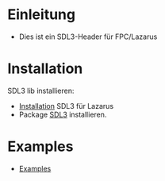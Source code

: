 # Einleitung
- Dies ist ein SDL3-Header für FPC/Lazarus

# Installation
SDL3 lib installieren:
- [Installation](install_sdl.md)
SDL3 für Lazarus
- Package [SDL3](packages) installieren.

# Examples
- [Examples](examples)




